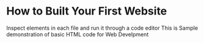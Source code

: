 # How to Built Your First Website
Inspect elements in each file and run it through a code editor
This is Sample demonstration of basic HTML code for Web Develpment
